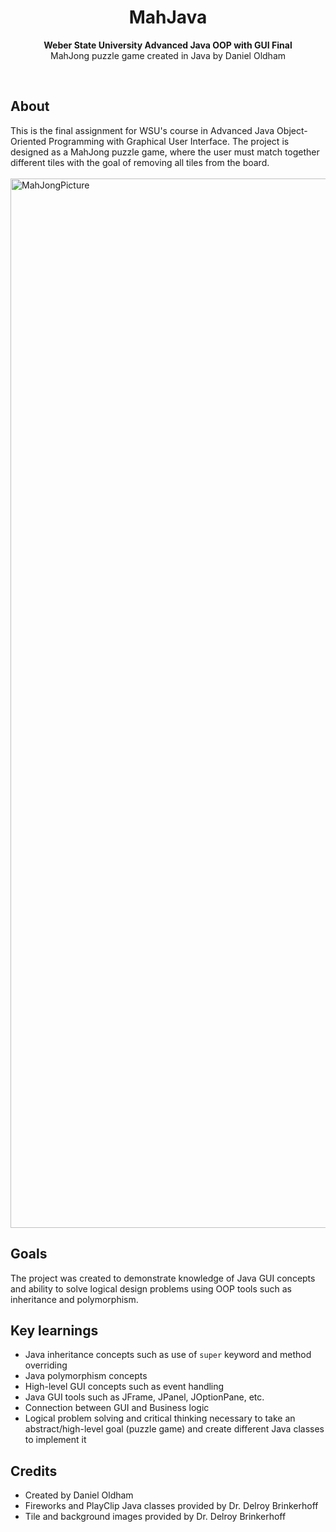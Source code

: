 <h1 align="center">MahJava</h1>
<p align="center"><strong>Weber State University Advanced Java OOP with GUI Final</strong>
<br>MahJong puzzle game created in Java by Daniel Oldham</p>
<br/>
<h2>About</h2>
This is the final assignment for WSU's course in Advanced Java Object-Oriented Programming with Graphical User Interface. The project is designed as a MahJong puzzle game, where the user must match together different tiles with the goal of removing all tiles from the board.

<br>
<br>
<img width="1679" alt="MahJongPicture" src="https://user-images.githubusercontent.com/54546457/228956261-8b60e09d-08b2-490a-884d-0dc8023015f7.png">

<h2>Goals</h2>

The project was created to demonstrate knowledge of Java GUI concepts and ability to solve logical design problems using OOP tools such as inheritance and polymorphism.

<h2>Key learnings</h2>

- Java inheritance concepts such as use of `super` keyword and method overriding
- Java polymorphism concepts
- High-level GUI concepts such as event handling
- Java GUI tools such as JFrame, JPanel, JOptionPane, etc.
- Connection between GUI and Business logic
- Logical problem solving and critical thinking necessary to take an abstract/high-level goal (puzzle game) and create different Java classes to implement it


<h2>Credits</h2>

- Created by Daniel Oldham
- Fireworks and PlayClip Java classes provided by Dr. Delroy Brinkerhoff
- Tile and background images provided by Dr. Delroy Brinkerhoff

